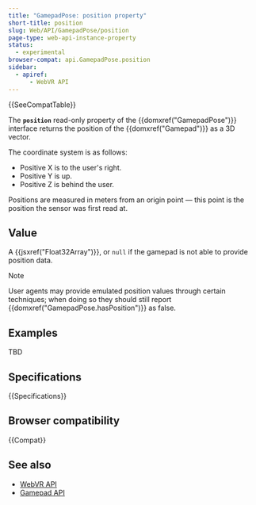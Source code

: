 ```yaml
---
title: "GamepadPose: position property"
short-title: position
slug: Web/API/GamepadPose/position
page-type: web-api-instance-property
status:
  - experimental
browser-compat: api.GamepadPose.position
sidebar:
  - apiref:
      - WebVR API
---
```


{{SeeCompatTable}}

The **`position`** read-only property of the {{domxref("GamepadPose")}} interface returns the position of the {{domxref("Gamepad")}} as a 3D vector.

The coordinate system is as follows:

- Positive X is to the user's right.
- Positive Y is up.
- Positive Z is behind the user.

Positions are measured in meters from an origin point — this point is the position the sensor was first read at.

## Value

A {{jsxref("Float32Array")}}, or `null` if the gamepad is not able to provide position data.

> [!NOTE]
> User agents may provide emulated position values through certain techniques; when doing so they should still report {{domxref("GamepadPose.hasPosition")}} as false.

## Examples

TBD

## Specifications

{{Specifications}}

## Browser compatibility

{{Compat}}

## See also

- [WebVR API](/en-US/docs/Web/API/WebVR_API)
- [Gamepad API](/en-US/docs/Web/API/Gamepad_API)
